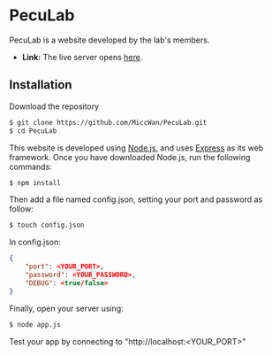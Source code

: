 # PecuLab
PecuLab is a website developed by the lab's members.
* **Link:** The live server opens [here](http://ec2-18-191-117-61.us-east-2.compute.amazonaws.com:7123/).

## Installation
Download the repository
```bash
$ git clone https://github.com/MiccWan/PecuLab.git
$ cd PecuLab
```
This website is developed using [Node.js](https://nodejs.org/), and uses [Express](https://expressjs.com/) as its web framework.
Once you have downloaded Node.js, run the following commands:
```bash
$ npm install
```
Then add a file named config.json, setting your port and password as follow:
```bash
$ touch config.json
```
In config.json:
```json
{
	"port": <YOUR_PORT>,
	"password": <YOUR_PASSWORD>,
	"DEBUG": <true/false>
}
```

Finally, open your server using:
```bash
$ node app.js
```

Test your app by connecting to "http://localhost:<YOUR_PORT>"
